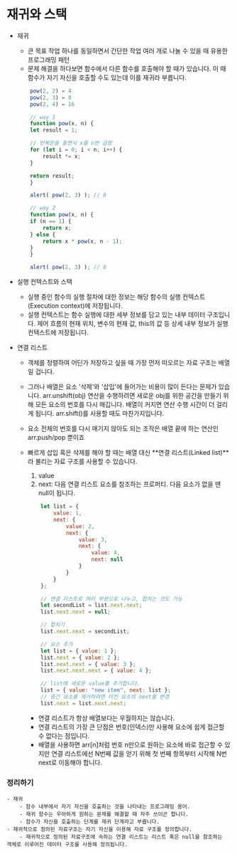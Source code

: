 # 재귀와 스택

- 재귀

  - 큰 목표 작업 하나를 동일하면서 간단한 작업 여러 개로 나눌 수 있을 때 유용한 프로그래밍 패턴
  - 문제 해결을 하다보면 함수에서 다른 함수를 호출해야 할 때가 있습니다. 이 때 함수가 자기 자신을 호출할 수도 있는데 이를 재귀라 부릅니다.

  ```Javascript
      pow(2, 2) = 4
      pow(2, 3) = 8
      pow(2, 4) = 16

      // way 1
      function pow(x, n) {
      let result = 1;

      // 반복문을 돌면서 x를 n번 곱함
      for (let i = 0; i < n; i++) {
          result *= x;
      }

      return result;
      }

      alert( pow(2, 3) ); // 8

      // way 2
      function pow(x, n) {
      if (n == 1) {
          return x;
      } else {
          return x * pow(x, n - 1);
      }
      }

      alert( pow(2, 3) ); // 8
  ```

- 실행 컨텍스트와 스택

  - 실행 중인 함수의 실행 절차에 대한 정보는 해당 함수의 실행 컨텍스트(Execution context)에 저장됩니다.
  - 실행 컨텍스트는 함수 실행에 대한 세부 정보를 담고 있는 내부 데이터 구조입니다. 제어 흐름의 현재 위치, 변수의 현재 값, this의 값 등 상세 내부 정보가 실행 컨텍스트에 저장됩니다.

- 연결 리스트

  - 객체를 정렬하여 어딘가 저장하고 싶을 때 가장 먼저 떠오르는 자료 구조는 배열일 겁니다.
  - 그러나 배열은 요소 '삭제'와 '삽입'에 들어가는 비용이 많이 든다는 문제가 있습니다.
    arr.unshift(obj) 연산을 수행하려면 새로운 obj를 위한 공간을 만들기 위해 모든 요소의 번호를 다시 매깁니다.
    배열이 커지면 연산 수행 시간이 더 걸리게 됩니다. arr.shift()를 사용할 때도 마찬가지입니다.
  - 요소 전체의 번호를 다시 매기지 않아도 되는 조작은 배열 끝에 하는 연산인 arr.push/pop 뿐이죠
  - 빠르게 삽입 혹은 삭제를 해야 할 때는 배열 대신 **연결 리스트(Linked list)**라 불리는 자료 구조를 사용할 수 있습니다.

    1. value
    2. next: 다음 연결 리스트 요소를 참조하는 프로퍼티. 다음 요소가 없을 땐 null이 됩니다.

    ```Javascript
        let list = {
            value: 1,
            next: {
                value: 2,
                next: {
                    value: 3,
                    next: {
                        value: 4,
                        next: null
                    }
                }
            }
        };

        // 연결 리스트로 여러 부분으로 나누고, 합치는 것도 가능
        let secondList = list.next.next;
        list.next.next = null;

        // 합치기
        list.next.next = secondList;

        // 요소 추가
        let list = { value: 1 };
        list.next = { value: 2 };
        list.next.next = { value: 3 };
        list.next.next.next = { value: 4 };

        // list에 새로운 value를 추가합니다.
        list = { value: "new item", next: list };
        // 중간 요소를 제거하려면 이전 요소의 next를 변경
        list.next = list.next.next;
    ```

    - 연결 리스트가 항상 배열보다는 우월하지는 않습니다.
    - 연결 리스트의 가장 큰 단점은 번호(인덱스)만 사용해 요소에 쉽게 접근할 수 없다는 점입니다.
    - 배열을 사용하면 arr[n]처럼 번호 n만으로 원하는 요소에 바로 접근할 수 있지만 연결 리스트에선 N번째 값을 얻기 위해 첫 번째 항목부터 시작해 N번 next로 이동해야 합니다.

### 정리하기

    - 재귀
        - 함수 내부에서 자기 자신을 호출하는 것을 나타내는 프로그래밍 용어.
        - 재귀 함수는 우아하게 원하는 문제를 해결할 때 자주 쓰이곤 합니다.
        - 함수가 자신을 호출하는 단계를 재귀 단계라고 부릅니다.
    - 재귀적으로 정의된 자료구조는 자기 자신을 이용해 자료 구조를 정의합니다.
        - 재귀적으로 정의된 자료구조에 속하는 연결 리스트는 리스트 혹은 null을 참조하는 객체로 이루어진 데이터 구조를 사용해 정의됩니다.
